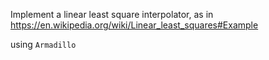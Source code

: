 Implement a linear least square interpolator, as in https://en.wikipedia.org/wiki/Linear_least_squares#Example

using `Armadillo`
